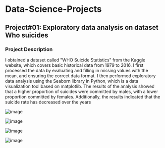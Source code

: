 # Data-Science-Projects
<h2>Project#01: Exploratory data analysis on dataset Who suicides</h2>
<h3>Project Description</h3>
<p>I obtained a dataset called "WHO Suicide Statistics" from the Kaggle website, which covers basic historical data from 1979 to 2016. I first processed the data by evaluating and filling in missing values with the mean, and ensuring the correct data format. I then performed exploratory data analysis using the Seaborn library in Python, which is a data visualization tool based on matplotlib. The results of the analysis showed that a higher proportion of suicides were committed by males, with a lower proportion committed by females. Additionally, the results indicated that the suicide rate has decreased over the years</p>

![image](https://user-images.githubusercontent.com/64796657/215677436-0bd8fda3-d113-429b-813c-e88a18ea56b6.png)

![image](https://user-images.githubusercontent.com/64796657/215677487-a17ea2f0-4c20-40fd-b600-099ed1cd3235.png)

![image](https://user-images.githubusercontent.com/64796657/215677618-2168f709-0796-4b1f-9c06-ca2383d99c56.png)

![image](https://user-images.githubusercontent.com/64796657/215677680-bc476e8a-7951-4ff9-bb7c-190999a682af.png)

